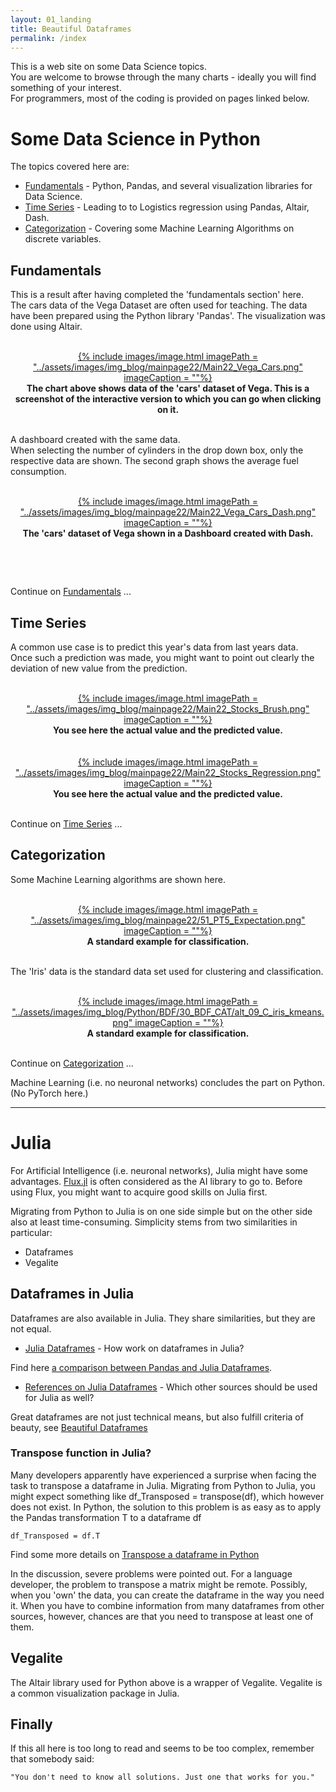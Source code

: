 ```yaml
---
layout: 01_landing
title: Beautiful Dataframes
permalink: /index
---
```



This is a web site on some Data Science topics.<br>
You are welcome to browse through the many charts - ideally you will find something of your interest.<br>
For programmers, most of the coding is provided on pages linked below.<br>

# Some Data Science in Python

The topics covered here are:

- [Fundamentals](fundamentals) - Python, Pandas, and several visualization libraries for Data Science.
- [Time Series](time_series_overview) - Leading to to Logistics regression using Pandas, Altair, Dash.
- [Categorization](cat_story) - Covering some Machine Learning Algorithms on discrete variables.


## Fundamentals

This is a result after having completed the 'fundamentals section' here. <br>
The cars data of the Vega Dataset are often used for teaching.
The data have been prepared using the Python library 'Pandas'.
The visualization was done using Altair.

<br>
<center>
<a href="vega_cars_multi_selection">
{% include images/image.html imagePath = "../assets/images/img_blog/mainpage22/Main22_Vega_Cars.png" imageCaption =  ""%}
</a>
<br><b>
The chart above shows data of the 'cars' dataset of Vega. This is a screenshot of the interactive version to which you can go when clicking on it.
 </b><br>
</center>
<br>

A dashboard created with the same data.<br>
When selecting the number of cylinders in the drop down box, only the respective data are shown. The second graph shows the average fuel consumption.

<br>
<center>
<a href="dash_overview">
{% include images/image.html imagePath = "../assets/images/img_blog/mainpage22/Main22_Vega_Cars_Dash.png" imageCaption =  ""%}
</a>
<br><b>
The 'cars' dataset of Vega shown in a Dashboard created with Dash.
 
</b><br>
</center>
<br>

Continue on [Fundamentals](fundamentals) ... 


## Time Series

A common use case is to predict this year's data from last years data. <br>
Once such a prediction was made, you might want to point out clearly the deviation of new value from the prediction. 

<br>
<center>
<a href="time_series_brush">
{% include images/image.html imagePath = "../assets/images/img_blog/mainpage22/Main22_Stocks_Brush.png" imageCaption =  ""%}
</a>
<br><b>
You see here the actual value and the predicted value. 
</b><br>
</center>
<br>


<br>
<center>
<a href="time_series_regression">
{% include images/image.html imagePath = "../assets/images/img_blog/mainpage22/Main22_Stocks_Regression.png" imageCaption =  ""%}
</a>
<br><b>
You see here the actual value and the predicted value. 
</b><br>
</center>
<br>

Continue on [Time Series](time_series_overview) ...


## Categorization

Some Machine Learning algorithms are shown here.<br>

<br>
<center>
<a href="cat_overview">
{% include images/image.html imagePath = "../assets/images/img_blog/mainpage22/51_PT5_Expectation.png" imageCaption =  ""%}
</a>
<br><b>
A standard example for classification.
</b><br>
</center>
<br>


The 'Iris' data is the standard data set used for clustering and classification.

<br>
<center>
<a href="cat_kmeans">
{% include images/image.html imagePath = "../assets/images/img_blog/Python/BDF/30_BDF_CAT/alt_09_C_iris_kmeans.png" imageCaption =  ""%}
</a>
<br><b>
A standard example for classification.
</b><br>
</center>
<br>

Continue on [Categorization](cat_overview) ... 

Machine Learning (i.e. no neuronal networks) concludes the part on Python. (No PyTorch here.)

---


# Julia

For Artificial Intelligence (i.e. neuronal networks), Julia might have some advantages. 
[Flux.jl](https://fluxml.ai/Flux.jl/stable/) is often considered as the AI library to go to. Before using Flux, you might want to acquire good skills on Julia first.

Migrating from Python to Julia is on one side simple but on the other side also at least time-consuming.
Simplicity stems from two similarities in particular:
- Dataframes
- Vegalite

## Dataframes in Julia

Dataframes are also available in Julia. They share similarities, but they are not equal.  

- [Julia Dataframes](julia_df) - How work on dataframes in Julia?


Find here [a comparison between Pandas and Julia Dataframes]().

- [References on Julia Dataframes](julia_references) - Which other sources should be used for Julia as well?

Great dataframes are not just technical means, but also fulfill criteria of beauty, see [Beautiful Dataframes](beautiful_dataframes)


### Transpose function in Julia?

Many developers apparently have experienced a surprise when facing the task to transpose a dataframe in Julia. 
Migrating from Python to Julia, you might expect something like df_Transposed = transpose(df), which however does not exist.
In Python, the solution to this problem is as easy as to apply the Pandas transformation T to a dataframe df

>
    df_Transposed = df.T

Find some more details on [Transpose a dataframe in Python](pandas_transpose)

In the discussion, severe problems were pointed out. For a language developer, the problem to transpose a matrix might be remote. Possibly, when you 'own' the data, you can create the dataframe in the way you need it. When you have to combine information from many dataframes from other sources, however, chances are that you need to transpose at least one of them.

## Vegalite

The Altair library used for Python above is a wrapper of Vegalite. Vegalite is a common visualization package in Julia.


## Finally

If this all here is too long to read and seems to be too complex, remember that somebody said:

>
    "You don't need to know all solutions. Just one that works for you."
    